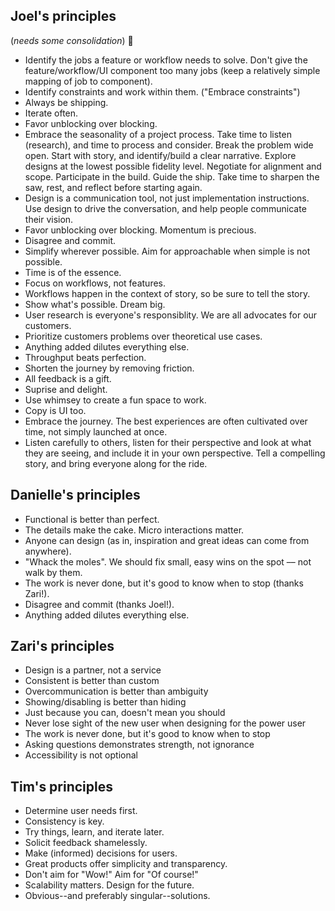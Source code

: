 ## Joel's principles
(*needs some consolidation*) 🙈
- Identify the jobs a feature or workflow needs to solve. Don't give the feature/workflow/UI component too many jobs (keep a relatively simple mapping of job to component).
- Identify constraints and work within them. ("Embrace constraints")
- Always be shipping.
- Iterate often.
- Favor unblocking over blocking.
- Embrace the seasonality of a project process. Take time to listen (research), and time to process and consider. Break the problem wide open. Start with story, and identify/build a clear narrative. Explore designs at the lowest possible fidelity level. Negotiate for alignment and scope. Participate in the build. Guide the ship. Take time to sharpen the saw, rest, and reflect before starting again.
- Design is a communication tool, not just implementation instructions. Use design to drive the conversation, and help people communicate their vision.
- Favor unblocking over blocking. Momentum is precious.
- Disagree and commit.
- Simplify wherever possible. Aim for approachable when simple is not possible.
- Time is of the essence.
- Focus on workflows, not features.
- Workflows happen in the context of story, so be sure to tell the story.
- Show what's possible. Dream big.
- User research is everyone's responsiblity. We are all advocates for our customers.
- Prioritize customers problems over theoretical use cases.
- Anything added dilutes everything else.
- Throughput beats perfection.
- Shorten the journey by removing friction.
- All feedback is a gift.
- Suprise and delight.
- Use whimsey to create a fun space to work.
- Copy is UI too.
- Embrace the journey. The best experiences are often cultivated over time, not simply launched at once.
- Listen carefully to others, listen for their perspective and look at what they are seeing, and include it in your own perspective. Tell a compelling story, and bring everyone along for the ride.

## Danielle's principles

- Functional is better than perfect.
- The details make the cake. Micro interactions matter.
- Anyone can design (as in, inspiration and great ideas can come from anywhere).
- "Whack the moles". We should fix small, easy wins on the spot –– not walk by them.
- The work is never done, but it's good to know when to stop (thanks Zari!).
- Disagree and commit (thanks Joel!).
- Anything added dilutes everything else.

## Zari's principles

- Design is a partner, not a service
- Consistent is better than custom
- Overcommunication is better than ambiguity
- Showing/disabling is better than hiding
- Just because you can, doesn't mean you should
- Never lose sight of the new user when designing for the power user
- The work is never done, but it's good to know when to stop
- Asking questions demonstrates strength, not ignorance
- Accessibility is not optional

## Tim's principles

- Determine user needs first.
- Consistency is key.
- Try things, learn, and iterate later.
- Solicit feedback shamelessly.
- Make (informed) decisions for users.
- Great products offer simplicity and transparency.
- Don't aim for "Wow!" Aim for "Of course!"
- Scalability matters. Design for the future.
- Obvious--and preferably singular--solutions.
